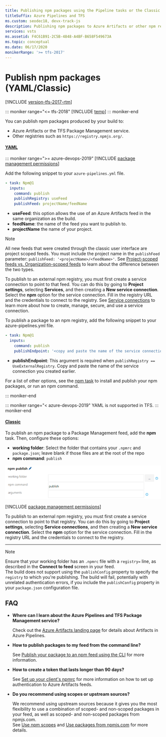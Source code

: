 ```yaml
---
title: Publishing npm packages using the Pipeline tasks or the Classic user interface 
titleSuffix: Azure Pipelines and TFS
ms.custom: seodec18, devx-track-js
description: Publishing npm packages to Azure Artifacts or other npm registries
services: vsts
ms.assetid: F4C61B91-2C5B-4848-A4BF-B658F549673A
ms.topic: conceptual
ms.date: 06/17/2020
monikerRange: '>= tfs-2017'
---
```


# Publish npm packages (YAML/Classic)

[!INCLUDE [version-tfs-2017-rtm](../includes/version-tfs-2017-rtm.md)]

::: moniker range="<= tfs-2018"
[!INCLUDE [temp](../includes/concept-rename-note.md)]
::: moniker-end

You can publish npm packages produced by your build to:

* Azure Artifacts or the TFS Package Management service.
* Other registries such as `https://registry.npmjs.org/`.

#### [YAML](#tab/yaml/)
::: moniker range=">= azure-devops-2019"
[!INCLUDE [package management permissions](includes/package-management-permissions-for-yaml-build.md)]

Add the following snippet to your `azure-pipelines.yml` file. 

```yaml
- task: Npm@1
  inputs:
    command: publish
    publishRegistry: useFeed
    publishFeed: projectName/feedName
```

- **useFeed**: this option allows the use of an Azure Artifacts feed in the same organization as the build.
- **feedName**: the name of the feed you want to publish to.
- **projectName** the name of your project.


> [!NOTE]
> All new feeds that were created through the classic user interface are project scoped feeds. You must include the project name in the `publishFeed` parameter: `publishFeed: '<projectName>/<feedName>'`. See [Project-scoped feeds vs. Organization-scoped feeds](../../artifacts/concepts/feeds.md#project-scoped-vs-organization-scoped-feeds) to learn about the difference between the two types.

To publish to an external npm registry, you must first create a service connection to point to that feed. You can do this by going to **Project settings**, selecting **Services**, and then creating a **New service connection**. Select the **npm** option for the service connection. Fill in the registry URL and the credentials to connect to the registry. See [Service connections](../library/service-endpoints.md) to learn more about how to create, manage, secure, and use a service connection.

To publish a package to an npm registry, add the following snippet to your azure-pipelines.yml file.

```yaml
- task: Npm@1
  inputs:
    command: publish
    publishEndpoint: '<copy and paste the name of the service connection here>'
```

- **publishEndpoint**: This argument is required when `publishRegistry == UseExternalRegistry`. Copy and paste the name of the service connection you created earlier.

For a list of other options, see the [npm task](../tasks/package/npm.md) to install and publish your npm packages, or run an npm command.

::: moniker-end

::: moniker range="< azure-devops-2019"
YAML is not supported in TFS.
::: moniker-end

#### [Classic](#tab/classic/)
To publish an npm package to a Package Management feed, add the **npm** task. Then, configure these options:

- **working folder**: Select the folder that contains your `.npmrc` and `package.json`; leave blank if those files are at the root of the repo
- **npm command**: `publish`

![Azure Pipelines npm publish task configuration](media/npm/team-build-npm-publish.png)

[!INCLUDE [package management permissions](includes/package-management-permissions-for-web-build.md)]

To publish to an external npm registry, you must first create a service connection to point to that registry. You can do this by going to **Project settings**, selecting **Service connections**, and then creating a **New service connection**. Select the **npm** option for the service connection. Fill in the registry URL and the credentials to connect to the registry.

* * *
> [!NOTE]
> Ensure that your working folder has an `.npmrc` file with a `registry=` line, as described in the **Connect to feed** screen in your feed.  
> The build does not support using the `publishConfig` property to specify the `registry` to which you're publishing. The build will fail, potentially with unrelated authentication errors, if you include the `publishConfig` property in your `package.json` configuration file.

## FAQ

- **Where can I learn about the Azure Pipelines and TFS Package Management service?**

    Check out the [Azure Artifacts landing page](../../artifacts/index.yml) for details about Artifacts in Azure Pipelines.

- **How to publish packages to my feed from the command line?**

    See [Publish your package to an npm feed using the CLI](../../artifacts/npm/publish.md) for more information. 

- **How to create a token that lasts longer than 90 days?**

    See [Set up your client's npmrc](../../artifacts/npm/npmrc.md) for more information on how to set up authentication to Azure Artifacts feeds.

- **Do you recommend using scopes or upstream sources?**

    We recommend using upstream sources because it gives you the most flexibility to use a combination of scoped- and non-scoped packages in your feed, as well as scoped- and non-scoped packages from npmjs.com.  
    See [Use npm scopes](../../artifacts/npm/scopes.md) and [Use packages from npmjs.com](../../artifacts/npm/upstream-sources.md) for more details.
